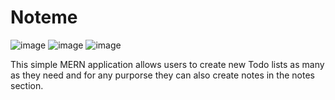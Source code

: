 # Noteme
![image](https://user-images.githubusercontent.com/56362836/129461766-1084e6cb-03f6-4bbf-97d0-b7696e0e1b57.png)
![image](https://user-images.githubusercontent.com/56362836/129461832-e623d516-e6f7-4ce6-8cad-470f070f9861.png)
![image](https://user-images.githubusercontent.com/56362836/129461908-cb56666b-cf29-4b1a-bb08-4b1919774c69.png)

This simple MERN application allows users to create new Todo lists as many as they need and for any purporse they can also create notes in the notes section.

